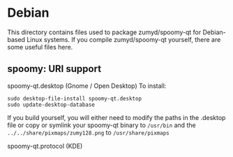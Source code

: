 
Debian
====================
This directory contains files used to package zumyd/spoomy-qt
for Debian-based Linux systems. If you compile zumyd/spoomy-qt yourself, there are some useful files here.

## spoomy: URI support ##


spoomy-qt.desktop  (Gnome / Open Desktop)
To install:

	sudo desktop-file-install spoomy-qt.desktop
	sudo update-desktop-database

If you build yourself, you will either need to modify the paths in
the .desktop file or copy or symlink your spoomy-qt binary to `/usr/bin`
and the `../../share/pixmaps/zumy128.png` to `/usr/share/pixmaps`

spoomy-qt.protocol (KDE)

